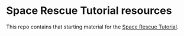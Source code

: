 # Space Rescue Tutorial resources
 
This repo contains that starting material for the [Space Rescue Tutorial](https://www.tba.com).